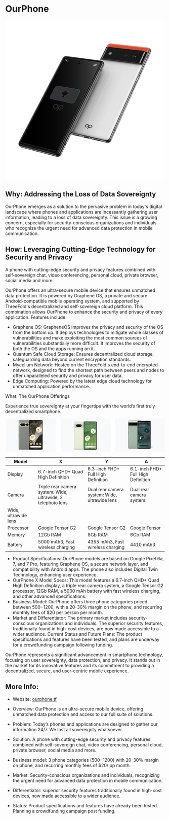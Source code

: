# OurPhone

![](img/ourphone.png)

## Why: Addressing the Loss of Data Sovereignty

OurPhone emerges as a solution to the pervasive problem in today's digital landscape where phones and applications are incessantly gathering user information, leading to a loss of data sovereignty. This issue is a growing concern, especially for security-conscious organizations and individuals who recognize the urgent need for advanced data protection in mobile communication.

## How: Leveraging Cutting-Edge Technology for Security and Privacy

A phone with cutting-edge security and privacy features combined with self-sovereign chat, video conferencing, personal cloud, private browser, social media and more.

OurPhone offers an ultra-secure mobile device that ensures unmatched data protection. It is powered by Graphene OS, a private and secure Android-compatible mobile operating system, and supported by ThreeFold's decentralized and self-sovereign cloud platform. This combination allows OurPhone to enhance the security and privacy of every application. Features include:

- Graphene OS: GrapheneOS improves the privacy and security of the OS from the bottom up. It deploys technologies to mitigate whole classes of vulnerabilities and make exploiting the most common sources of vulnerabilities substantially more difficult. It improves the security of both the OS and the apps running on it.
- Quantum Safe Cloud Storage: Ensures decentralized cloud storage, safeguarding data beyond current encryption standards​​.
- Mycelium Network: Hosted on the ThreeFold's end-to-end encrypted network, designed to find the shortest path between peers and nodes to   offer unparalleled security and privacy for user data​​.
- Edge Computing: Powered by the latest edge cloud technology for unmatched application performance​​.


What: The OurPhone Offerings

Experience true sovereignty at your fingertips with the world’s first truly decentralized smartphone.

![](img/ourphone_offering.png)

|Model|X|Y|A|
|---|---|---|---|
|Display|6.7-inch QHD+ Quad High Definition|6.3-inch FHD+ Full High Definition|6.1-inch FHD+ Full High Definition|
|Camera|Triple rear camera system: Wide, ultrawide, 2 telephoto lens|Dual rear camera system: Wide, ultrawide lens|Dual rear camera system:
Wide, ultrawide lens|
|Processor|Google Tensor G2|Google Tensor G2|Google Tensor|
|Memory|12Gb RAM|8Gb RAM|6Gb RAM|
|Battery|5000 mAh3, Fast wireless charging|4355 mAh3, Fast wireless charging|4410 mAh3|

- Product Specifications: OurPhone models are based on Google Pixel 6a, 7, and 7 Pro, featuring Graphene OS, a secure network layer, and compatibility with Android apps. The phone also includes Digital Twin Technology, enhancing user experience​​.
- OurPhone X Model Specs: This model features a 6.7-inch QHD+ Quad High Definition display, a triple rear camera system, a Google Tensor G2 processor, 12Gb RAM, a 5000 mAh battery with fast wireless charging, and other advanced specifications​​​​.
- Business Model: OurPhone offers three phone categories priced between $500-$1200, with a 20-30% margin on the phone, and recurring monthly fees of $20 per person per month.
- Market and Differentiator: The primary market includes security-conscious organizations and individuals. The superior security features, traditionally found in high-cost devices, are now made accessible to a wider audience.
Current Status and Future Plans: The product specifications and features have been tested, and plans are underway for a crowdfunding campaign following funding.

OurPhone represents a significant advancement in smartphone technology, focusing on user sovereignty, data protection, and privacy. It stands out in the market for its innovative features and its commitment to providing a decentralized, secure, and user-centric mobile experience.

## More Info:

- Website: [ourphone.tf](https://ourphone.ourworld.tf)


- Overview: OurPhone is an ultra-secure mobile device, offering unmatched data protection and access to our full suite of solutions.
- Problem: Today’s phones and applications are designed to gather our information 24/7. We lost all sovereignty whatsoever.
- Solution: A phone with cutting-edge security and privacy features combined with self-sovereign chat, video conferencing, personal cloud, private browser, social media and more.
- Business model: 3 phone categories ($500-$1200) with 20-30% margin on phone, and recurring monthly fees of $20/ pp month.
- Market: Security-conscious organizations and individuals, recognizing the urgent need for advanced data protection in mobile communication.
- Differentiator: superior security features traditionally found in high-cost devices, now made accessible to a wider audience.
- Status: Product specifications and features have already been tested. Planning a crowdfunding campaign post funding.
